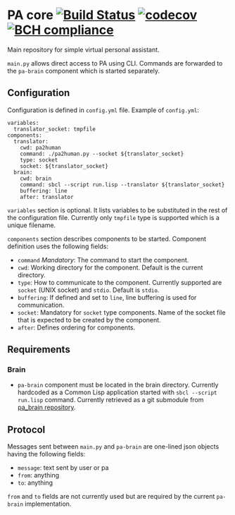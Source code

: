 # PA core [![Build Status](https://travis-ci.com/aragaer/pa-core.svg?branch=master)](https://travis-ci.org/aragaer/pa-core) [![codecov](https://codecov.io/gh/aragaer/pa-core/branch/master/graph/badge.svg)](https://codecov.io/gh/aragaer/pa-core) [![BCH compliance](https://bettercodehub.com/edge/badge/aragaer/pa-core?branch=master)](https://bettercodehub.com/)

Main repository for simple virtual personal assistant.

`main.py` allows direct access to PA using CLI. Commands are forwarded
to the `pa-brain` component which is started separately.

## Configuration

Configuration is defined in `config.yml` file. Example of `config.yml`:

    variables:
      translator_socket: tmpfile
    components:
      translator:
        cwd: pa2human
        command: ./pa2human.py --socket ${translator_socket}
        type: socket
        socket: ${translator_socket}
      brain:
        cwd: brain
        command: sbcl --script run.lisp --translator ${translator_socket}
        buffering: line
        after: translator

`variables` section is optional. It lists variables to be substituted
in the rest of the configuration file. Currently only `tmpfile` type
is supported which is a unique filename.

`components` section describes components to be started. Component
definition uses the following fields:

- `command` _Mandatory_: The command to start the component.
- `cwd`: Working directory for the component. Default is the current directory.
- `type`: How to communicate to the component. Currently supported are `socket` (UNIX socket) and `stdio`. Default is `stdio`.
- `buffering`: If defined and set to `line`, line buffering is used for communication.
- `socket`: Mandatory for `socket` type components. Name of the socket file that is expected to be created by the component.
- `after`: Defines ordering for components.

## Requirements

### Brain
- `pa-brain` component must be located in the brain
  directory. Currently hardcoded as a Common Lisp application started
  with `sbcl --script run.lisp` command. Currently retrieved as a git
  submodule from [pa_brain repository](https://github.com/aragaer/pa_brain).

## Protocol

Messages sent between `main.py` and `pa-brain` are one-lined json
objects having the following fields:

- `message`: text sent by user or pa
- `from`: anything
- `to`: anything

`from` and `to` fields are not currently used but are required by the
current `pa-brain` implementation.
